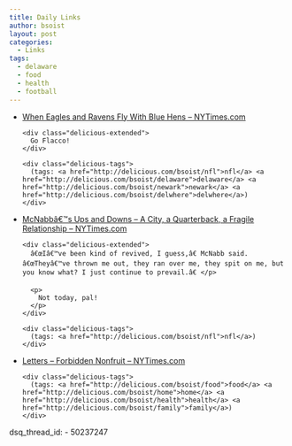 ```yaml
---
title: Daily Links
author: bsoist
layout: post
categories:
  - Links
tags:
  - delaware
  - food
  - health
  - football
---
```

<ul class="delicious">
  <li>
    <div class="delicious-link">
      <a href="http://www.nytimes.com/2009/01/18/sports/football/18delaware.html?ref=todayspaper">When Eagles and Ravens Fly With Blue Hens &#8211; NYTimes.com</a>
    </div>
    
    <div class="delicious-extended">
      Go Flacco!
    </div>
    
    <div class="delicious-tags">
      (tags: <a href="http://delicious.com/bsoist/nfl">nfl</a> <a href="http://delicious.com/bsoist/delaware">delaware</a> <a href="http://delicious.com/bsoist/newark">newark</a> <a href="http://delicious.com/bsoist/delwhere">delwhere</a>)
    </div>
  </li>
  
  <li>
    <div class="delicious-link">
      <a href="http://www.nytimes.com/2009/01/18/sports/football/18mcnabb.html?ref=todayspaper">McNabbâ€™s Ups and Downs &#8211; A City, a Quarterback, a Fragile Relationship &#8211; NYTimes.com</a>
    </div>
    
    <div class="delicious-extended">
      â€œIâ€™ve been kind of revived, I guess,â€ McNabb said. â€œTheyâ€™ve thrown me out, they ran over me, they spit on me, but you know what? I just continue to prevail.â€ </p> 
      
      <p>
        Not today, pal!
      </p>
    </div>
    
    <div class="delicious-tags">
      (tags: <a href="http://delicious.com/bsoist/nfl">nfl</a>)
    </div>
  </li>
  
  <li>
    <div class="delicious-link">
      <a href="http://www.nytimes.com/2009/01/18/magazine/18letters-t-FORBIDDENNON_LETTERS.html?ref=todayspaper">Letters &#8211; Forbidden Nonfruit &#8211; NYTimes.com</a>
    </div>
    
    <div class="delicious-tags">
      (tags: <a href="http://delicious.com/bsoist/food">food</a> <a href="http://delicious.com/bsoist/home">home</a> <a href="http://delicious.com/bsoist/health">health</a> <a href="http://delicious.com/bsoist/family">family</a>)
    </div>
  </li>
</ul>
dsq_thread_id:
  - 50237247
